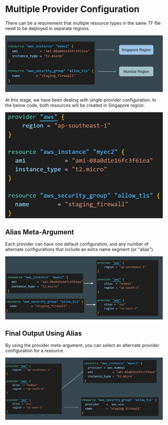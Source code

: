 # Multiple Provider Configuration

There can be a requirement that multiple resource types in the same TF file
need to be deployed in separate regions.

![MY Image](images/image1.png)

At this stage, we have been dealing with single-provider configuration.
In the below code, both resources will be created in Singapore region.


![MY Image](images/image2.png)

## Alias Meta-Argument

Each provider can have one default configuration, and any number of alternate
configurations that include an extra name segment (or "alias").

![MY Image](images/image3.png)

## Final Output Using Alias

By using the provider meta-argument, you can select an alternate provider
configuration for a resource.

![MY Image](images/image4.png)